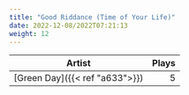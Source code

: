 ```yaml
---
title: "Good Riddance (Time of Your Life)"
date: 2022-12-08/2022T07:21:13
weight: 12
---
```




 Artist | Plays 
----- | -----:
[Green Day]({{< ref "a633">}}) | 5
